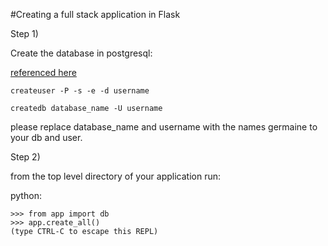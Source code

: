 #Creating a full stack application in Flask

Step 1)

Create the database in postgresql:

[referenced here](https://github.com/EricSchles/postgres_flask_macosx)

`createuser -P -s -e -d username`

`createdb database_name -U username`

please replace database_name and username with the names germaine to your db and user.

Step 2)

from the top level directory of your application run:

python:

```
>>> from app import db
>>> app.create_all()
(type CTRL-C to escape this REPL)
```

